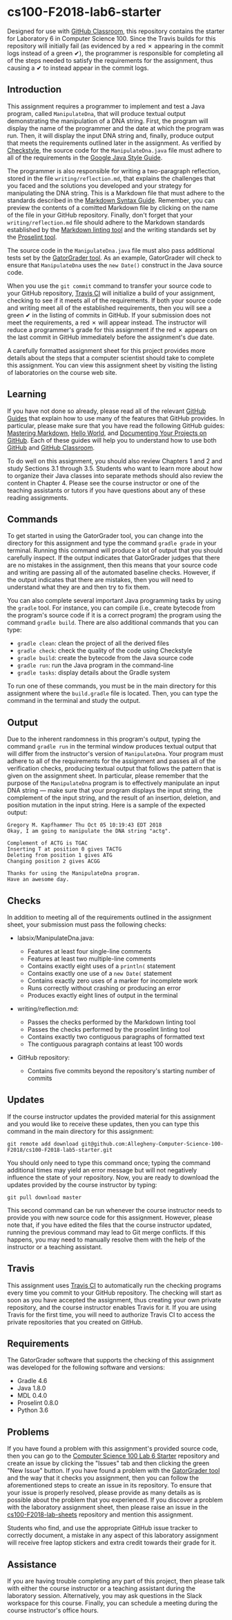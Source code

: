 <!---

TASK LIST:

  * Use cp -rf *.* to copy all of the files and directories in this repository
    to the starter repository for this assignment
  * Change into the directory for the starer repository
  * Update the header (e.g., #) to only give the name of the assignment
  * Update the first paragraph to include the commented-out content
  * Change the link in the # Problems section to point to this lab's starter
  * Create the assignment in the GitHub Classroom, noting the URL
  * Test the assignment by accepting it with your own GitHub account
  * Check to ensure that your GitHub repository is created correctly
  * Share the assignment link with all of the students using email or Slack

PROBLEMS?

  * Contact Gregory M. Kapfhammer by email or Slack
  * Raise an issue in the GitHub repository for this assignment

-->

# cs100-F2018-lab6-starter

Designed for use with [GitHub Classroom](https://classroom.github.com/), this
repository contains the starter for Laboratory 6 in Computer Science 100. Since
the Travis builds for this repository will initially fail (as evidenced by a red
&#x2717; appearing in the commit logs instead of a green &#x2714;), the
programmer is responsible for completing all of the steps needed to satisfy the
requirements for the assignment, thus causing a &#x2714; to instead appear in
the commit logs.

## Introduction

This assignment requires a programmer to implement and test a Java program,
called `ManipulateDna`, that will produce textual output demonstrating the
manipulation of a DNA string. First, the program will display the name of the
programmer and the date at which the program was run. Then, it will display the
input DNA string and, finally, produce output that meets the requirements
outlined later in the assignment. As verified by
[Checkstyle](https://github.com/checkstyle/checkstyle), the source code for the
`ManipulateDna.java` file must adhere to all of the requirements in the [Google
Java Style Guide](https://google.github.io/styleguide/javaguide.html).

The programmer is also responsible for writing a two-paragraph reflection,
stored in the file `writing/reflection.md`, that explains the challenges that
you faced and the solutions you developed and your strategy for manipulating the
DNA string. This is a Markdown file that must adhere to the standards described
in the [Markdown Syntax
Guide](https://guides.github.com/features/mastering-markdown/). Remember, you
can preview the contents of a comitted Markdown file by clicking on the name of
the file in your GitHub repository. Finally, don't forget that your
`writing/reflection.md` file should adhere to the Markdown standards established
by the [Markdown linting tool](https://github.com/markdownlint/markdownlint) and
the writing standards set by the [Proselint tool](http://proselint.com/).

The source code in the `ManipulateDna.java` file must also pass additional
tests set by the [GatorGrader
tool](https://github.com/GatorEducator/gatorgrader). As an example, GatorGrader
will check to ensure that `ManipulateDna` uses the `new Date()` construct in
the Java source code.

When you use the `git commit` command to transfer your source code to your
GitHub repository, [Travis CI](https://travis-ci.com/) will initialize a build
of your assignment, checking to see if it meets all of the requirements. If both
your source code and writing meet all of the established requirements, then you
will see a green &#x2714; in the listing of commits in GitHub. If your
submission does not meet the requirements, a red &#x2717; will appear instead.
The instructor will reduce a programmer's grade for this assignment if the red
&#x2717; appears on the last commit in GitHub immediately before the
assignment's due date.

A carefully formatted assignment sheet for this project provides more details
about the steps that a computer scientist should take to complete this
assignment. You can view this assignment sheet by visiting the listing of
laboratories on the course web site.

## Learning

If you have not done so already, please read all of the relevant [GitHub
Guides](https://guides.github.com/) that explain how to use many of the features
that GitHub provides. In particular, please make sure that you have read the
following GitHub guides: [Mastering
Markdown](https://guides.github.com/features/mastering-markdown/), [Hello
World](https://guides.github.com/activities/hello-world/), and [Documenting Your
Projects on GitHub](https://guides.github.com/features/wikis/). Each of these
guides will help you to understand how to use both [GitHub](http://github.com) and
[GitHub Classroom](https://classroom.github.com/).

To do well on this assignment, you should also review Chapters 1 and 2 and study
Sections 3.1 through 3.5. Students who want to learn more about how to organize
their Java classes into separate methods should also review the content in
Chapter 4. Please see the course instructor or one of the teaching assistants or
tutors if you have questions about any of these reading assignments.

## Commands

To get started in using the GatorGrader tool, you can change into the directory
for this assignment and type the command `gradle grade` in your terminal.
Running this command will produce a lot of output that you should carefully
inspect. If the output indicates that GatorGrader judges that there are no
mistakes in the assignment, then this means that your source code and writing
are passing all of the automated baseline checks. However, if the output
indicates that there are mistakes, then you will need to understand what they
are and then try to fix them.

You can also complete several important Java programming tasks by using the
`gradle` tool. For instance, you can compile (i.e., create bytecode from the
program's source code if it is a correct program) the program using the command
`gradle build`. There are also additional commands that you can type:

* `gradle clean`: clean the project of all the derived files
* `gradle check`: check the quality of the code using Checkstyle
* `gradle build`: create the bytecode from the Java source code
* `gradle run`: run the Java program in the command-line
* `gradle tasks`: display details about the Gradle system

To run one of these commands, you must be in the main directory for this
assignment where the `build.gradle` file is located. Then, you can type the
command in the terminal and study the output.

## Output

Due to the inherent randomness in this program's output, typing the command
`gradle run` in the terminal window produces textual output that will differ
from the instructor's version of `ManipulateDna`. Your program must adhere to
all of the requirements for the assignment and passes all of the verification
checks, producing textual output that follows the pattern that is given on the
assignment sheet. In particular, please remember that the purpose of the
`ManipulateDna` program is to effectively manipulate an input DNA string &mdash;
make sure that your program displays the input string, the complement of the
input string, and the result of an insertion, deletion, and position mutation in
the input string. Here is a sample of the expected output:

```
Gregory M. Kapfhammer Thu Oct 05 10:19:43 EDT 2018
Okay, I am going to manipulate the DNA string "actg".

Complement of ACTG is TGAC
Inserting T at position 0 gives TACTG
Deleting from position 1 gives ATG
Changing position 2 gives ACGG

Thanks for using the ManipulateDna program.
Have an awesome day.
```

## Checks

In addition to meeting all of the requirements outlined in the assignment sheet,
your submission must pass the following checks:

* labsix/ManipulateDna.java:
  * Features at least four single-line comments
  * Features at least two multiple-line comments
  * Contains exactly eight uses of a `println(` statement
  * Contains exactly one use of a `new Date(` statement
  * Contains exactly zero uses of a marker for incomplete work
  * Runs correctly without crashing or producing an error
  * Produces exactly eight lines of output in the terminal

* writing/reflection.md:
  * Passes the checks performed by the Markdown linting tool
  * Passes the checks performed by the proselint linting tool
  * Contains exactly two contiguous paragraphs of formatted text
  * The contiguous paragraph contains at least 100 words

* GitHub repository:
  * Contains five commits beyond the repository's starting number of commits

## Updates

If the course instructor updates the provided material for this assignment and
you would like to receive these updates, then you can type this command in the
main directory for this assignment:

```
git remote add download git@github.com:Allegheny-Computer-Science-100-F2018/cs100-F2018-lab5-starter.git
```

You should only need to type this command once; typing the command additional
times may yield an error message but will not negatively influence the state of
your repository. Now, you are ready to download the updates provided by the
course instructor by typing:

```
git pull download master
```

This second command can be run whenever the course instructor needs to provide
you with new source code for this assignment. However, please note that, if you
have edited the files that the course instructor updated, running the previous
command may lead to Git merge conflicts. If this happens, you may need to
manually resolve them with the help of the instructor or a teaching assistant.

## Travis

This assignment uses [Travis CI](https://travis-ci.com/) to automatically run
the checking programs every time you commit to your GitHub repository. The
checking will start as soon as you have accepted the assignment, thus creating
your own private repository, and the course instructor enables Travis for it. If
you are using Travis for the first time, you will need to authorize Travis CI to
access the private repositories that you created on GitHub.

## Requirements

The GatorGrader software that supports the checking of this assignment was
developed for the following software and versions:

* Gradle 4.6
* Java 1.8.0
* MDL 0.4.0
* Proselint 0.8.0
* Python 3.6

## Problems

If you have found a problem with this assignment's provided source code, then
you can go to the [Computer Science 100 Lab 6
Starter](https://github.com/Allegheny-Computer-Science-100-F2018/cs100-F2018-lab6-starter)
repository and create an issue by clicking the "Issues" tab and then clicking
the green "New Issue" button. If you have found a problem with the [GatorGrader
tool](https://github.com/GatorEducator/gatorgrader) and the way that it checks
you assignment, then you can follow the aforementioned steps to create an issue
in its repository. To ensure that your issue is properly resolved, please
provide as many details as is possible about the problem that you experienced.
If you discover a problem with the laboratory assignment sheet, then please
raise an issue in the
[cs100-F2018-lab-sheets](https://github.com/Allegheny-Computer-Science-100-F2018/cs100-F2018-lab-sheets)
repository and mention this assignment.

Students who find, and use the appropriate GitHub issue tracker to correctly
document, a mistake in any aspect of this laboratory assignment will receive
free laptop stickers and extra credit towards their grade for it.

## Assistance

If you are having trouble completing any part of this project, then please talk
with either the course instructor or a teaching assistant during the laboratory
session. Alternatively, you may ask questions in the Slack workspace for this
course. Finally, you can schedule a meeting during the course instructor's
office hours.
